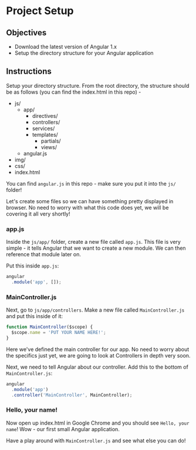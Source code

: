 # Project Setup

## Objectives

- Download the latest version of Angular 1.x
- Setup the directory structure for your Angular application
 
## Instructions

Setup your directory structure. From the root directory, the structure should be as follows (you can find the index.html in this repo) -

- js/
  - app/
    - directives/
    - controllers/
    - services/
    - templates/
      - partials/
      - views/
  - angular.js
- img/
- css/
- index.html

You can find `angular.js` in this repo - make sure you put it into the `js/` folder!

Let's create some files so we can have something pretty displayed in browser. No need to worry with what this code does yet, we will be covering it all very shortly!

### app.js

Inside the `js/app/` folder, create a new file called `app.js`. This file is very simple - it tells Angular that we want to create a new module. We can then reference that module later on.

Put this inside `app.js`:

```js
angular
  .module('app', []);
```

### MainController.js

Next, go to `js/app/controllers`. Make a new file called `MainController.js` and put this inside of it:

```js
function MainController($scope) {
  $scope.name = 'PUT YOUR NAME HERE!';
}
```

Here we've defined the main controller for our app. No need to worry about the specifics just yet, we are going to look at Controllers in depth very soon.

Next, we need to tell Angular about our controller. Add this to the bottom of `MainController.js`:

```js
angular
  .module('app')
  .controller('MainController', MainController);
```

### Hello, your name!

Now open up index.html in Google Chrome and you should see `Hello, your name`! Wow - our first small Angular application. 

Have a play around with `MainController.js` and see what else you can do!
